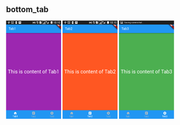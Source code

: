 ## bottom_tab

<img src="Screenshots/tab1.png" alt="tab1" width="30%" height="30%">  <img src="Screenshots/tab2.png" alt="tab2" width="30%" height="30%">  <img src="Screenshots/tab3.png" alt="tab3" width="30%" height="30%">
